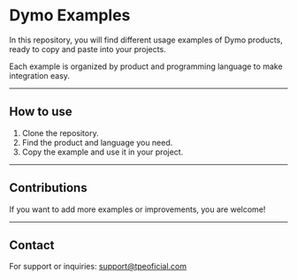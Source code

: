 # Dymo Examples

In this repository, you will find different usage examples of Dymo products,  
ready to copy and paste into your projects.

Each example is organized by product and programming language to make integration easy.

---

## How to use

1. Clone the repository.  
2. Find the product and language you need.  
3. Copy the example and use it in your project.

---

## Contributions

If you want to add more examples or improvements, you are welcome!

---

## Contact

For support or inquiries: [support@tpeoficial.com](mailto:support@tpeoficial.com)